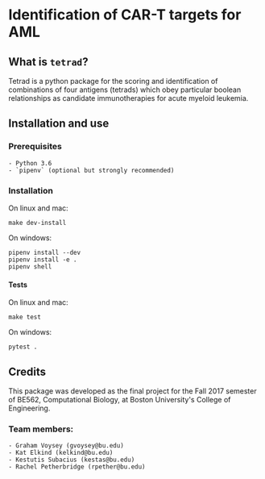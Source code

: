 # Identification of CAR-T targets for AML

## What is `tetrad`?
Tetrad is a python package for the scoring and identification of  combinations of four antigens (tetrads) which obey particular boolean relationships  as candidate immunotherapies for acute myeloid leukemia.  


## Installation and use 
### Prerequisites
    - Python 3.6
    - `pipenv` (optional but strongly recommended)

### Installation

On linux and mac:
```
make dev-install
```
On windows:
```
pipenv install --dev
pipenv install -e .
pipenv shell
```

#### Tests
On linux and mac: 
```
make test
```
On windows:
```
pytest .
```
## Credits 
This package was developed as the final project for the Fall 2017 semester of BE562, Computational Biology, at Boston University's College of Engineering. 

### Team members: 
    - Graham Voysey (gvoysey@bu.edu)
    - Kat Elkind (kelkind@bu.edu)
    - Kestutis Subacius (kestas@bu.edu)
    - Rachel Petherbridge (rpether@bu.edu)
